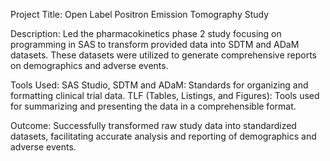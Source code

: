 
Project Title: Open Label Positron Emission Tomography Study

Description: Led the pharmacokinetics phase 2 study focusing on programming in SAS to transform provided data into SDTM and ADaM datasets. 
These datasets were utilized to generate comprehensive reports on demographics and adverse events.


Tools Used: SAS Studio,
            SDTM and ADaM: Standards for organizing and formatting clinical trial data.
            TLF (Tables, Listings, and Figures): Tools used for summarizing and presenting the data in a comprehensible format.

Outcome: Successfully transformed raw study data into standardized datasets, facilitating accurate analysis and reporting of demographics and adverse events.
